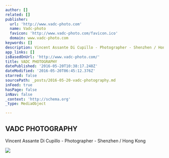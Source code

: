 ```yaml
---
author: []
related: []
publisher:
  url: 'http://www.vadc-photo.com'
  name: Vadc-photo
  favicon: 'http://www.vadc-photo.com/favicon.ico'
  domain: www.vadc-photo.com
keywords: []
description: Vincent Assante Di Cupillo - Photographer - Shenzhen / Hong Kong
app_links: []
isBasedOnUrl: 'http://www.vadc-photo.com/'
title: VADC PHOTOGRAPHY
datePublished: '2016-05-20T10:38:17.248Z'
dateModified: '2016-05-20T06:45:12.376Z'
starred: false
sourcePath: _posts/2016-05-20-vadc-photography.md
inFeed: true
hasPage: false
inNav: false
_context: 'http://schema.org'
_type: MediaObject

---
```

<article style=""><h1>VADC PHOTOGRAPHY</h1><p>Vincent Assante Di Cupillo - Photographer - Shenzhen / Hong Kong</p><img src="http://www.vadc-photo.com/photo/123.jpg" /></article>